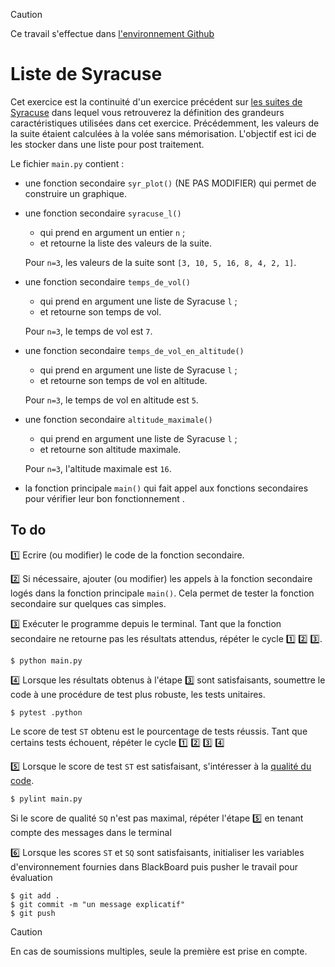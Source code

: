 > [!CAUTION]
Ce travail s'effectue dans [l'environnement Github](https://perso.esiee.fr/~courivad/courses/utils/misc-01-github-environment.html)

# Liste de Syracuse

Cet exercice est la continuité d'un exercice précédent sur [les suites de Syracuse](https://perso.esiee.fr/~courivad/courses/exercices/ex04-suites-syracuse.html) dans lequel vous retrouverez la définition des grandeurs caractéristiques utilisées dans cet exercice. Précédemment, les valeurs de la suite étaient calculées à la volée sans mémorisation. L'objectif est ici de les stocker dans une liste pour post traitement.

Le fichier ``main.py`` contient :

- une fonction secondaire ``syr_plot()`` (NE PAS MODIFIER) qui permet de construire un graphique. 

- une fonction secondaire ``syracuse_l()``
  
  - qui prend en argument un entier ``n`` ;
  - et retourne la liste des valeurs de la suite.

  Pour ``n=3``, les valeurs de la suite sont ``[3, 10, 5, 16, 8, 4, 2, 1]``.

- une fonction secondaire ``temps_de_vol()``
  
  - qui prend en argument une liste de Syracuse ``l`` ;
  - et retourne son temps de vol.

  Pour ``n=3``, le temps de vol est ``7``.

- une fonction secondaire ``temps_de_vol_en_altitude()``
  
  - qui prend en argument une liste de Syracuse ``l`` ;
  - et retourne son temps de vol en altitude.

  Pour ``n=3``, le temps de vol en altitude est ``5``.

- une fonction secondaire ``altitude_maximale()``
  
  - qui prend en argument une liste de Syracuse ``l`` ;
  - et retourne son altitude maximale.

  Pour ``n=3``, l'altitude maximale est ``16``.

- la fonction principale ``main()`` qui fait appel aux fonctions secondaires pour vérifier leur bon fonctionnement .

<!-- START INSERT -->

## To do

1️⃣ Ecrire (ou modifier) le code de la fonction secondaire.

2️⃣ Si nécessaire, ajouter (ou modifier) les appels à la fonction secondaire logés dans la fonction principale ``main()``. Cela permet de tester la fonction secondaire sur quelques cas simples.

3️⃣ Exécuter le programme depuis le terminal. Tant que la fonction secondaire ne retourne pas les résultats attendus, répéter le cycle 1️⃣ 2️⃣ 3️⃣.

    $ python main.py

4️⃣ Lorsque les résultats obtenus à l'étape 3️⃣ sont satisfaisants, soumettre le code à une procédure de test plus robuste, les tests unitaires.

    $ pytest .python

Le score de test ``ST`` obtenu est le pourcentage de tests réussis. Tant que certains tests échouent, répéter le cycle 1️⃣ 2️⃣ 3️⃣ 4️⃣

5️⃣ Lorsque le score de test ``ST`` est satisfaisant, s'intéresser à la [qualité du code](https://perso.esiee.fr/~courivad/courses/utils/sources/python-23-codequality.html).

    $ pylint main.py

Si le score de qualité ``SQ`` n'est pas maximal, répéter l'étape 5️⃣ en tenant compte des messages dans le terminal

6️⃣ Lorsque les scores ``ST`` et ``SQ`` sont satisfaisants, initialiser les variables d'environnement fournies dans BlackBoard puis pusher le travail pour évaluation

    $ git add .
    $ git commit -m "un message explicatif"
    $ git push

> [!CAUTION]
En cas de soumissions multiples, seule la première est prise en compte.

<!-- END INSERT -->
